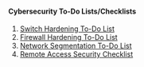 <h4>Cybersecurity To-Do Lists/Checklists</h4>
<ol>
  <li><a href="ToDoLists\1.SwitchHardening.md">Switch Hardening To-Do List</a></li>
  <li><a href="ToDoLists\2.FirewallHardening.md">Firewall Hardening To-Do List</a></li>
  <li><a href="ToDoLists\3.NetworkSegmentationChecklist.md">Network Segmentation To-Do List</a></li>
  <li><a href="ToDoLists\4.RemoteAccessSecurityChecklist.md">Remote Access Security Checklist</a></li> 
</ol>
